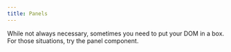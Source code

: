 ```yaml
---
title: Panels
---
```


While not always necessary, sometimes you need to put your DOM in a box. For those situations, try the panel component.